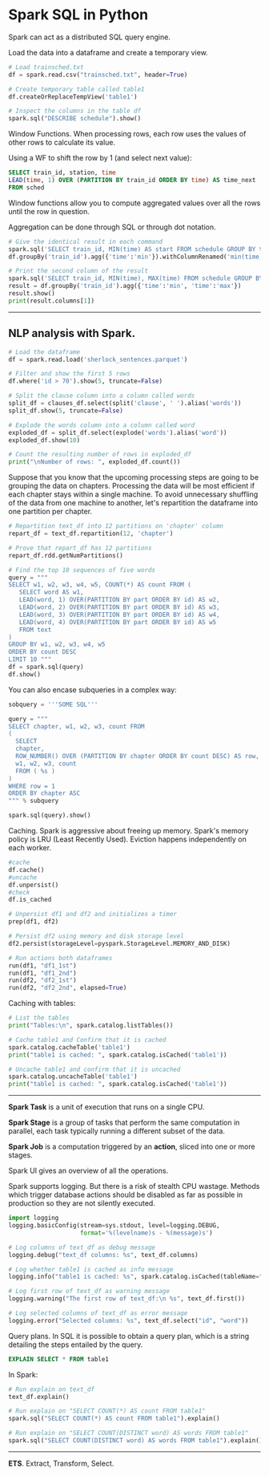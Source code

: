 # Spark SQL in Python

Spark can act as a distributed SQL query engine. 

Load the data into a dataframe and create a temporary view. 

```python
# Load trainsched.txt
df = spark.read.csv("trainsched.txt", header=True)

# Create temporary table called table1
df.createOrReplaceTempView('table1')

# Inspect the columns in the table df
spark.sql("DESCRIBE schedule").show()
```

Window Functions. When processing rows, each row uses the values of other rows to calculate its value. 

Using a WF to shift the row by 1 (and select next value):

```sql
SELECT train_id, station, time
LEAD(time, 1) OVER (PARTITION BY train_id ORDER BY time) AS time_next
FROM sched
```

Window functions allow you to compute aggregated values over all the rows until the row in question. 

Aggregation can be done through SQL or through dot notation. 

```python
# Give the identical result in each command
spark.sql('SELECT train_id, MIN(time) AS start FROM schedule GROUP BY train_id').show()
df.groupBy('train_id').agg({'time':'min'}).withColumnRenamed('min(time)', 'start').show()

# Print the second column of the result
spark.sql('SELECT train_id, MIN(time), MAX(time) FROM schedule GROUP BY train_id').show()
result = df.groupBy('train_id').agg({'time':'min', 'time':'max'})
result.show()
print(result.columns[1])
```

---

## NLP analysis with Spark. 

```python
# Load the dataframe
df = spark.read.load('sherlock_sentences.parquet')

# Filter and show the first 5 rows
df.where('id > 70').show(5, truncate=False)
```

```python
# Split the clause column into a column called words 
split_df = clauses_df.select(split('clause', ' ').alias('words'))
split_df.show(5, truncate=False)

# Explode the words column into a column called word 
exploded_df = split_df.select(explode('words').alias('word'))
exploded_df.show(10)

# Count the resulting number of rows in exploded_df
print("\nNumber of rows: ", exploded_df.count())
```

Suppose that you know that the upcoming processing steps are going to be grouping the data on chapters. Processing the data will be most efficient if each chapter stays within a single machine. To avoid unnecessary shuffling of the data from one machine to another, let's repartition the dataframe into one partition per chapter.

```python
# Repartition text_df into 12 partitions on 'chapter' column
repart_df = text_df.repartition(12, 'chapter')

# Prove that repart_df has 12 partitions
repart_df.rdd.getNumPartitions()
```

```python
# Find the top 10 sequences of five words
query = """
SELECT w1, w2, w3, w4, w5, COUNT(*) AS count FROM (
   SELECT word AS w1,
   LEAD(word, 1) OVER(PARTITION BY part ORDER BY id) AS w2,
   LEAD(word, 2) OVER(PARTITION BY part ORDER BY id) AS w3,
   LEAD(word, 3) OVER(PARTITION BY part ORDER BY id) AS w4,
   LEAD(word, 4) OVER(PARTITION BY part ORDER BY id) AS w5
   FROM text
)
GROUP BY w1, w2, w3, w4, w5
ORDER BY count DESC
LIMIT 10 """
df = spark.sql(query)
df.show()
```

You can also encase subqueries in a complex way:

```python
sobquery = '''SOME SQL'''

query = """
SELECT chapter, w1, w2, w3, count FROM
(
  SELECT
  chapter,
  ROW_NUMBER() OVER (PARTITION BY chapter ORDER BY count DESC) AS row,
  w1, w2, w3, count
  FROM ( %s )
)
WHERE row = 1
ORDER BY chapter ASC
""" % subquery

spark.sql(query).show()
```

Caching. Spark is aggressive about freeing up memory. Spark's memory policy is LRU (Least Recently Used). Eviction happens independently on each worker.

```python
#cache
df.cache()
#uncache
df.unpersist()
#check
df.is_cached
```

```python
# Unpersist df1 and df2 and initializes a timer
prep(df1, df2) 

# Persist df2 using memory and disk storage level 
df2.persist(storageLevel=pyspark.StorageLevel.MEMORY_AND_DISK)

# Run actions both dataframes
run(df1, "df1_1st") 
run(df1, "df1_2nd")
run(df2, "df2_1st")
run(df2, "df2_2nd", elapsed=True)
```

Caching with tables:

```python
# List the tables
print("Tables:\n", spark.catalog.listTables())

# Cache table1 and Confirm that it is cached
spark.catalog.cacheTable('table1')
print("table1 is cached: ", spark.catalog.isCached('table1'))

# Uncache table1 and confirm that it is uncached
spark.catalog.uncacheTable('table1')
print("table1 is cached: ", spark.catalog.isCached('table1'))
```

---

**Spark Task** is a unit of execution that runs on a single CPU. 

**Spark Stage** is a group of tasks that perform the same computation in parallel, each task typically running a different subset of the data. 

**Spark Job** is a computation triggered by an **action**, sliced into one or more stages. 

Spark UI  gives an overview of all the operations. 

Spark supports logging. But there is a risk of stealth CPU wastage. Methods which trigger database actions should be disabled as far as possible in production so they are not silently executed. 

```python
import logging
logging.basicConfig(stream=sys.stdout, level=logging.DEBUG,
                    format='%(levelname)s - %(message)s')
```

```python
# Log columns of text_df as debug message
logging.debug("text_df columns: %s", text_df.columns)

# Log whether table1 is cached as info message
logging.info("table1 is cached: %s", spark.catalog.isCached(tableName="table1"))

# Log first row of text_df as warning message
logging.warning("The first row of text_df:\n %s", text_df.first())

# Log selected columns of text_df as error message
logging.error("Selected columns: %s", text_df.select("id", "word"))
```

Query plans. In SQL it is possible to obtain a query plan, which is a string detailing the steps entailed by the query.

```sql
EXPLAIN SELECT * FROM table1
```

In Spark: 

```python
# Run explain on text_df
text_df.explain()

# Run explain on "SELECT COUNT(*) AS count FROM table1" 
spark.sql("SELECT COUNT(*) AS count FROM table1").explain()

# Run explain on "SELECT COUNT(DISTINCT word) AS words FROM table1"
spark.sql("SELECT COUNT(DISTINCT word) AS words FROM table1").explain()
```

---

**ETS**. Extract, Transform, Select. 








